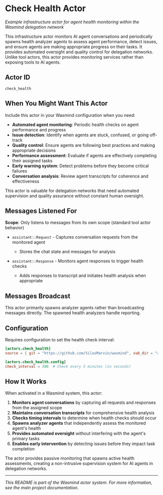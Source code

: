 # Check Health Actor

*Example infrastructure actor for agent health monitoring within the Wasmind delegation network*

This infrastructure actor monitors AI agent conversations and periodically spawns health analyzer agents to assess agent performance, detect issues, and ensure agents are making appropriate progress on their tasks. It provides automated oversight and quality control for delegation networks. Unlike tool actors, this actor provides monitoring services rather than exposing tools to AI agents.

## Actor ID
`check_health`

## When You Might Want This Actor

Include this actor in your Wasmind configuration when you need:

- **Automated agent monitoring**: Periodic health checks on agent performance and progress
- **Issue detection**: Identify when agents are stuck, confused, or going off-track
- **Quality control**: Ensure agents are following best practices and making appropriate decisions
- **Performance assessment**: Evaluate if agents are effectively completing their assigned tasks
- **Early warning system**: Detect problems before they become critical failures
- **Conversation analysis**: Review agent transcripts for coherence and effectiveness

This actor is valuable for delegation networks that need automated supervision and quality assurance without constant human oversight.

## Messages Listened For

**Scope**: Only listens to messages from its own scope (standard tool actor behavior)

- `assistant::Request` - Captures conversation requests from the monitored agent
  - Stores the chat state and messages for analysis
  
- `assistant::Response` - Monitors agent responses to trigger health checks
  - Adds responses to transcript and initiates health analysis when appropriate

## Messages Broadcast

This actor primarily spawns analyzer agents rather than broadcasting messages directly. The spawned health analyzers handle reporting.

## Configuration

Requires configuration to set the health check interval:

```toml
[actors.check_health]
source = { git = "https://github.com/SilasMarvin/wasmind", sub_dir = "actors/delegation_network/crates/check_health" }

[actors.check_health.config]
check_interval = 300  # Check every 5 minutes (in seconds)
```

## How It Works

When activated in a Wasmind system, this actor:

1. **Monitors agent conversations** by capturing all requests and responses from the assigned scope
2. **Maintains conversation transcripts** for comprehensive health analysis
3. **Checks timing intervals** to determine when health checks should occur
4. **Spawns analyzer agents** that independently assess the monitored agent's health
5. **Provides automated oversight** without interfering with the agent's primary tasks
6. **Enables early intervention** by detecting issues before they impact task completion

The actor provides passive monitoring that spawns active health assessments, creating a non-intrusive supervision system for AI agents in delegation networks.

---

*This README is part of the Wasmind actor system. For more information, see the main project documentation.*
